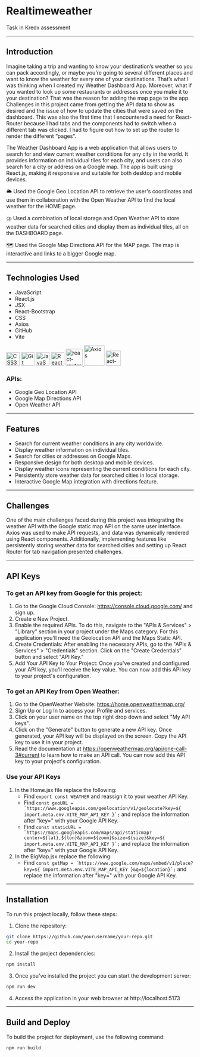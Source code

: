 # Realtimeweather
Task in Kredx assessment


-------------------------------------------------

## Introduction

Imagine taking a trip and wanting to know your destination’s weather so you can pack accordingly, or maybe you’re going to several different places and want to know the weather for every one of your destinations. That’s what I was thinking when I created my Weather Dashboard App. Moreover, what if you wanted to look up some restaurants or addresses once you make it to your destination? That was the reason for adding the map page to the app. Challenges in this project came from getting the API data to show as desired and the issue of how to update the cities that were saved on the dashboard. This was also the first time that I encountered a need for React-Router because I had tabs and the components had to switch when a different tab was clicked. I had to figure out how to set up the router to render the different “pages”. 

The Weather Dashboard App is a web application that allows users to search for and view current weather conditions for any city in the world. It provides information on individual tiles for each city, and users can also search for a city or address on a Google map. The app is built using React.js, making it responsive and suitable for both desktop and mobile devices.

🌥️ Used the Google Geo Location API to retrieve the user's coordinates and use them in collaboration with the Open Weather API to find the local weather for the HOME page.

⛈️ Used a combination of local storage and Open Weather API to store weather data for searched cities and display them as individual tiles, all on the DASHBOARD page.

🗺️ Used the Google Map Directions API for the MAP page. The map is interactive and links to a bigger Google map. 

-------------------------------------------------

## Technologies Used

- JavaScript
- React.js
- JSX
- React-Bootstrap
- CSS
- Axios
- GitHub
- Vite
  
<p align="left"> 
<a href="https://www.w3.org/TR/CSS/#css" target="_blank" rel="noreferrer"><img src="https://raw.githubusercontent.com/danielcranney/readme-generator/main/public/icons/skills/css3-colored.svg" width="36" height="36" alt="CSS3" /></a>
<a href="https://git-scm.com/" target="_blank" rel="noreferrer"><img src="https://raw.githubusercontent.com/danielcranney/readme-generator/main/public/icons/skills/git-colored.svg" width="36" height="36" alt="Git" /></a>
<a href="https://developer.mozilla.org/en-US/docs/Web/JavaScript" target="_blank" rel="noreferrer"><img src="https://raw.githubusercontent.com/danielcranney/readme-generator/main/public/icons/skills/javascript-colored.svg" width="36" height="36" alt="JavaScript" /></a>
<a href="https://reactjs.org/" target="_blank" rel="noreferrer"><img src="https://raw.githubusercontent.com/danielcranney/readme-generator/main/public/icons/skills/react-colored.svg" width="36" height="36" alt="React" /></a>
<a href="https://reactrouter.com/en/main"> <img src="https://user-images.githubusercontent.com/97356401/197912754-907c7c61-eaf9-4912-b979-ba3daf4a434e.svg" alt="react-router" width="45" height="45"/> </a>
<a href="https://axios-http.com/docs/intro"> <img src="https://axios-http.com/assets/logo.svg" alt="Axios" width="55" height="55"/></a>
<a href="https://react-bootstrap.github.io/" target="_blank" > <img src="https://react-bootstrap.github.io/img/logo.svg" alt="React-Bootstrap" width="40" height="40"/> </a> 
</p>

### APIs:
- Google Geo Location API
- Google Map Directions API
- Open Weather API

-------------------------------------------------

## Features

- Search for current weather conditions in any city worldwide.
- Display weather information on individual tiles.
- Search for cities or addresses on Google Maps.
- Responsive design for both desktop and mobile devices.
- Display weather icons representing the current conditions for each city.
- Persistently store weather data for searched cities in local storage.
- Interactive Google Map integration with directions feature.

-------------------------------------------------

## Challenges

One of the main challenges faced during this project was integrating the weather API with the Google static map API on the same user interface. Axios was used to make API requests, and data was dynamically rendered using React components. Additionally, implementing features like persistently storing weather data for searched cities and setting up React Router for tab navigation presented challenges.

-------------------------------------------------

## API Keys

### To get an API key from Google for this project:

1. Go to the Google Cloud Console: https://console.cloud.google.com/ and sign up.
2. Create e New Project.
3. Enable the required APIs. To do this, navigate to the "APIs & Services" > "Library" section in your project under the Maps category. For this application you'll need the Geolocation API and the Maps Static API.
4. Create Credentials: After enabling the necessary APIs, go to the "APIs & Services" > "Credentials" section. Click on the "Create Credentials" button and select "API Key."
5. Add Your API Key to Your Project: Once you've created and configured your API key, you'll receive the key value. You can now add this API key to your project's configuration. 

### To get an API Key from Open Weather:

1. Go to the OpenWeather Website: https://home.openweathermap.org/
2. Sign Up or Log In to access your Profile and services.
3. Click on your user name on the top right drop down and select "My API keys".
4. Click on the "Generate" button to generate a new API key. Once generated, your API key will be displayed on the screen. Copy the API key to use it in your project.
5. Read the documentation at https://openweathermap.org/api/one-call-3#current to learn how to make an API call. You can now add this API key to your project's configuration. 

### Use your API Keys

1. In the Home.jsx file replace the following:
   - Find ```export const WEATHER``` and reassign it to your weather API Key.
   - Find ```const geoURL = `https://www.googleapis.com/geolocation/v1/geolocate?key=${
    import.meta.env.VITE_MAP_API_KEY }`;``` and replace the information after "key=" with your Google API Key.
   - Find ```const staticURL = `https://maps.googleapis.com/maps/api/staticmap?center=${lat},${lon}&zoom=${zoom}&size=${size}&key=${
    import.meta.env.VITE_MAP_API_KEY
  }`;``` and replace the information after "key=" with your Google API Key.
2. In the BigMap.jsx replace the following:
   - Find ```const getMap = `https://www.google.com/maps/embed/v1/place?key=${
    import.meta.env.VITE_MAP_API_KEY
  }&q=${location}`;``` and replace the information after "key=" with your Google API Key.

  
-------------------------------------------------

## Installation

To run this project locally, follow these steps:

1. Clone the repository:

```bash
git clone https://github.com/yourusername/your-repo.git
cd your-repo
```

2. Install the project dependencies:

```bash
npm install
```

3. Once you've installed the project you can start the development server:

```bash
npm run dev

```

4. Access the application in your web browser at http://localhost:5173  

-------------------------------------------------

## Build and Deploy

To build the project for deployment, use the following command:

```bash
npm run build
```

